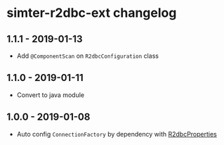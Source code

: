 # simter-r2dbc-ext changelog

## 1.1.1 - 2019-01-13

- Add `@ComponentScan` on `R2dbcConfiguration` class

## 1.1.0 - 2019-01-11

- Convert to java module

## 1.0.0 - 2019-01-08

- Auto config `ConnectionFactory` by dependency with [R2dbcProperties]

[R2dbcProperties]: https://github.com/simter/simter-r2dbc-ext/blob/master/src/main/java/tech/simter/r2dbc/R2dbcProperties.kt